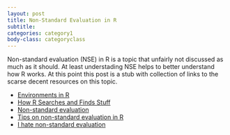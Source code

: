 ```yaml
---
layout: post
title: Non-Standard Evaluation in R
subtitle: 
categories: category1
body-class: categoryclass
---
```


Non-standard evaluation (NSE) in R is a topic that unfairly not discussed as much as it should. At least understading NSE helps to better understand how R works.
At this point this post is a stub with collection of links to the scarse decent resources on this topic.

* [Environments in R](http://digitheadslabnotebook.blogspot.com/2011/06/environments-in-r.html)
* [How R Searches and Finds Stuff](http://blog.obeautifulcode.com/R/How-R-Searches-And-Finds-Stuff/)
* [Non-standard evaluation](http://adv-r.had.co.nz/Computing-on-the-language.html)
* [Tips on non-standard evaluation in R](https://renkun.me/blog/2014/12/03/tips-on-non-standard-evaluation-in-r.html)
* [I hate non-standard evaluation](http://www.alshum.com/nse/)

